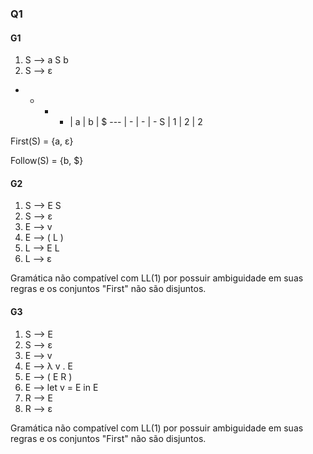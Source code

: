 ### Q1

#### G1
1.  S ⟶ a S b
2.  S ⟶ ε

- - - - | a | b | $ 
---     | - | - | - 
   S    | 1 | 2 | 2 

First(S) = {a, ε}

Follow(S) = {b, $}

#### G2
1.  S ⟶ E S
2.  S ⟶ ε
3.  E ⟶ v
4.  E ⟶ ( L )
5.  L ⟶ E L
6.  L ⟶ ε

Gramática não compatível com LL(1) por possuir ambiguidade em suas regras e os conjuntos "First" não são disjuntos.

#### G3
1.  S ⟶ E
2.  S ⟶ ε
3.  E ⟶ v
4.  E ⟶ λ v . E
5.  E ⟶ ( E R )
6.  E ⟶ let v = E in E
7.  R ⟶ E
8.  R ⟶ ε

Gramática não compatível com LL(1) por possuir ambiguidade em suas regras e os conjuntos "First" não são disjuntos.